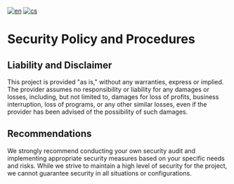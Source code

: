 [![en](https://img.shields.io/badge/lang-en-red.svg)](https://github.com/PepikVaio/reMarkable_Diacritics_CS?tab=security-ov-file)
[![cs](https://img.shields.io/badge/lang-cs-springgreen.svg)](https://github.com/PepikVaio/reMarkable_Diacritics_CS/blob/main/.language_cs/SECURITY.cs.md)


# Security Policy and Procedures


## Liability and Disclaimer

This project is provided "as is," without any warranties, express or implied. The provider assumes no responsibility or liability for any damages or losses, including, but not limited to, damages for loss of profits, business interruption, loss of programs, or any other similar losses, even if the provider has been advised of the possibility of such damages.

## Recommendations

We strongly recommend conducting your own security audit and implementing appropriate security measures based on your specific needs and risks. While we strive to maintain a high level of security for the project, we cannot guarantee security in all situations or configurations.
